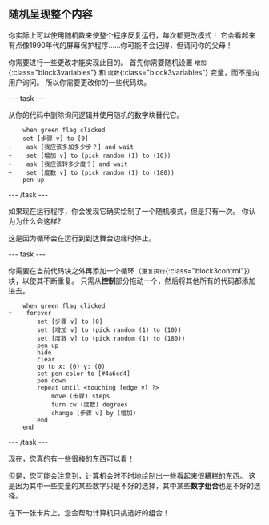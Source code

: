 ## 随机呈现整个内容

你实际上可以使用随机数来使整个程序反复运行，每次都更改模式！ 它会看起来有点像1990年代的屏幕保护程序……你可能不会记得，但请问你的父母！

你需要进行一些更改才能实现此目的。 首先你需要随机设置 `增加`{:class="block3variables"} 和 `度数`{:class="block3variables"} 变量，而不是向用户询问。 所以你需要更改你的一些代码块。

--- task ---

从你的代码中删除询问逻辑并使用随机的数字块替代它。

```blocks3
    when green flag clicked
    set [步骤 v] to [0]
-    ask [我应该多加多少步？] and wait
+    set [增加 v] to (pick random (1) to (10))
-    ask [我应该转多少度？] and wait
+    set [度数 v] to (pick random (1) to (180))
    pen up
```

--- /task ---

如果现在运行程序，你会发现它确实绘制了一个随机模式，但是只有一次。 你认为为什么会这样?

这是因为循环会在运行到到达舞台边缘时停止。

--- task ---

你需要在当前代码块之外再添加一个循环（`重复执行`{:class="block3control"}）块，以使其不断重复。 只需从**控制**部分拖动一个，然后将其他所有的代码都添加进去。

```blocks3
    when green flag clicked
+    forever 
        set [步骤 v] to [0]
        set [增加 v] to (pick random (1) to (10))
        set [度数 v] to (pick random (1) to (180))
        pen up
        hide
        clear
        go to x: (0) y: (0)
        set pen color to [#4a6cd4]
        pen down
        repeat until <touching [edge v] ?> 
            move (步骤) steps
            turn cw (度数) degrees
            change [步骤 v] by (增加)
        end
    end
```

--- /task ---

现在，您真的有一些很棒的东西可以看！

但是，您可能会注意到，计算机会时不时地绘制出一些看起来很糟糕的东西。 这是因为其中一些变量的某些数字只是不好的选择，其中某些**数字组合**也是不好的选择。

在下一张卡片上，您会帮助计算机只挑选好的组合！